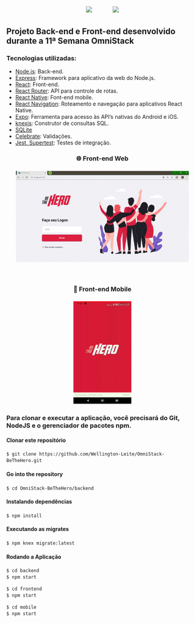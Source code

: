 <h1 align="center">
<img src="https://github.com/mpgxc/BeTheHero/blob/master/.github/logo.svg" />
 &nbsp&nbsp&nbsp&nbsp&nbsp&nbsp
<img src="https://github.com/mpgxc/BeTheHero/blob/master/.github/rocket.svg" />
</h1>

 ## Projeto Back-end e Front-end desenvolvido durante a 11ª Semana OmniStack
  ### Tecnologias utilizadas:

- [Node.js](https://nodejs.org/): Back-end.
- [Express](https://expressjs.com/pt-br/): Framework para aplicativo da web do Node.js.
- [React](https://pt-br.reactjs.org/): Front-end.
- [React Router](https://reacttraining.com/react-router/core/guides/philosophy): API para controle de rotas.
- [React Native](https://reactnative.dev/): Font-end mobile.
- [React Navigation](https://reactnavigation.org/): Roteamento e navegação para aplicativos React Native.
- [Expo](https://expo.io/):  Ferramenta para acesso às API’s nativas do Android e iOS.
- [knexjs](http://knexjs.org/): Construtor de consultas SQL.
- [SQLite ](https://www.sqlite.org/index.html)
- [Celebrate](https://github.com/arb/celebrate): Validações.
- [Jest, Supertest](https://jestjs.io/docs/en/api): Testes de integração.


<h3 align="center"> 🌐 Front-end Web </h3>
<h3 align="center">
<img src="https://github.com/Wellington-Leite/OmniStack-BeTheHero/blob/master/Front%20end%20Web.gif" width="90%" height="90%" />
 </h3>
 <br>
<h3 align="center"> 📱 Front-end Mobile </h3>
<h3 align="center">
<img src="https://github.com/Wellington-Leite/OmniStack-BeTheHero/blob/master/Front%20end%20Mobile.gif" width="30%" height="30%" />
 </h3>

### Para clonar e executar a aplicação, você precisará do Git, NodeJS e o  gerenciador  de pacotes npm.

#### Clonar este repositório
`$ git clone https://github.com/Wellington-Leite/OmniStack-BeTheHero.git`

#### Go into the repository
`$ cd OmniStack-BeTheHero/backend`

#### Instalando dependências
`$ npm install`

#### Executando as migrates
`$ npm knex migrate:latest`

#### Rodando a Aplicação
`$ cd backend`</br>
`$ npm start`

`$ cd frontend`</br>
`$ npm start`

`$ cd mobile`</br>
`$ npm start`
